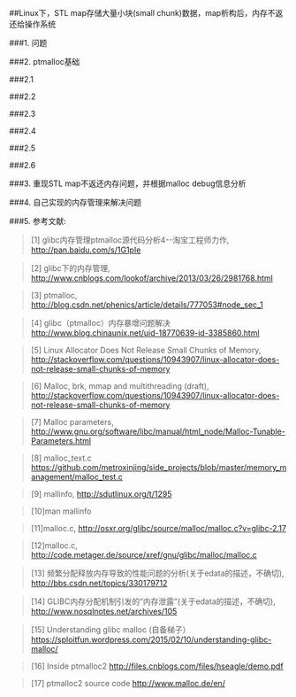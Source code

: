 ##Linux下，STL map存储大量小块(small chunk)数据，map析构后，内存不返还给操作系统

###1. 问题


###2. ptmalloc基础

###2.1 

###2.2

###2.3

###2.4

###2.5

###2.6

###3. 重现STL map不返还内存问题，并根据malloc debug信息分析


###4. 自己实现的内存管理来解决问题


###5. 参考文献:

>\[1] glibc内存管理ptmalloc源代码分析4--淘宝工程师力作, <http://pan.baidu.com/s/1G1pIe>

>\[2] glibc下的内存管理, <http://www.cnblogs.com/lookof/archive/2013/03/26/2981768.html>

>\[3] ptmalloc, <http://blog.csdn.net/phenics/article/details/777053#node_sec_1>

>\[4] glibc（ptmalloc）内存暴增问题解决 <http://www.blog.chinaunix.net/uid-18770639-id-3385860.html>

>\[5] Linux Allocator Does Not Release Small Chunks of Memory, <http://stackoverflow.com/questions/10943907/linux-allocator-does-not-release-small-chunks-of-memory>

>\[6] Malloc, brk, mmap and multithreading (draft), <http://stackoverflow.com/questions/10943907/linux-allocator-does-not-release-small-chunks-of-memory>

>\[7] Malloc parameters, <http://www.gnu.org/software/libc/manual/html_node/Malloc-Tunable-Parameters.html>

>\[8] malloc_text.c <https://github.com/metroxinjing/side_projects/blob/master/memory_management/malloc_test.c>

>\[9] mallinfo, <http://sdutlinux.org/t/1295> 

>\[10]man mallinfo

>\[11]malloc.c, <http://osxr.org/glibc/source/malloc/malloc.c?v=glibc-2.17>

>\[12]malloc.c, <http://code.metager.de/source/xref/gnu/glibc/malloc/malloc.c>

>\[13] 频繁分配释放内存导致的性能问题的分析(关于edata的描述，不确切), <http://bbs.csdn.net/topics/330179712>

>\[14] GLIBC内存分配机制引发的“内存泄露”(关于edata的描述，不确切), <http://www.nosqlnotes.net/archives/105>

>\[15] Understanding glibc malloc (自备梯子） <https://sploitfun.wordpress.com/2015/02/10/understanding-glibc-malloc/>

>\[16] Inside ptmalloc2 <http://files.cnblogs.com/files/hseagle/demo.pdf>

>\[17] ptmalloc2 source code <http://www.malloc.de/en/>
